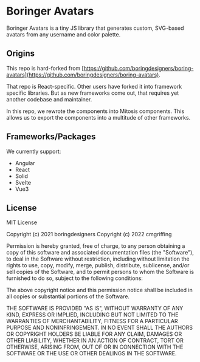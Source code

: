 # Boringer Avatars

Boringer Avatars is a tiny JS library that generates custom, SVG-based avatars from any username and color palette.

## Origins

This repo is hard-forked from [https://github.com/boringdesigners/boring-avatars](https://github.com/boringdesigners/boring-avatars).

That repo is React-specific. Other users have forked it into framework specific libraries. But as new frameworks come out, that requires yet another codebase and maintainer.

In this repo, we rewrote the components into Mitosis components. This allows us to export the components into a multitude of other frameworks.

## Frameworks/Packages

We currently support:

- Angular
- React
- Solid
- Svelte
- Vue3

## License

MIT License

Copyright (c) 2021 boringdesigners
Copyright (c) 2022 cmgriffing

Permission is hereby granted, free of charge, to any person obtaining a copy
of this software and associated documentation files (the "Software"), to deal
in the Software without restriction, including without limitation the rights
to use, copy, modify, merge, publish, distribute, sublicense, and/or sell
copies of the Software, and to permit persons to whom the Software is
furnished to do so, subject to the following conditions:

The above copyright notice and this permission notice shall be included in all
copies or substantial portions of the Software.

THE SOFTWARE IS PROVIDED "AS IS", WITHOUT WARRANTY OF ANY KIND, EXPRESS OR
IMPLIED, INCLUDING BUT NOT LIMITED TO THE WARRANTIES OF MERCHANTABILITY,
FITNESS FOR A PARTICULAR PURPOSE AND NONINFRINGEMENT. IN NO EVENT SHALL THE
AUTHORS OR COPYRIGHT HOLDERS BE LIABLE FOR ANY CLAIM, DAMAGES OR OTHER
LIABILITY, WHETHER IN AN ACTION OF CONTRACT, TORT OR OTHERWISE, ARISING FROM,
OUT OF OR IN CONNECTION WITH THE SOFTWARE OR THE USE OR OTHER DEALINGS IN THE
SOFTWARE.
